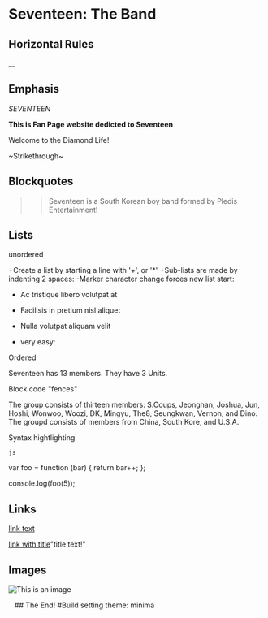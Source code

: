 # Seventeen: The Band


## Horizontal Rules

__


## Emphasis
*SEVENTEEN*

__This is Fan Page website dedicted to Seventeen__

Welcome to the Diamond Life!


~Strikethrough~

## Blockquotes


>> Seventeen is a South Korean boy band formed by Pledis Entertainment!



## Lists

unordered

+Create a list by starting a line with '+', or '*'
+Sub-lists are made by indenting 2 spaces:
  -Marker character change forces new list start:
   * Ac tristique libero volutpat at
   + Facilisis in pretium nisl aliquet
   - Nulla volutpat aliquam velit
   + very easy:
   
   Ordered
   
   Seventeen has 13 members.
   They have 3 Units.
   
   

   
   Block code "fences"
   
   
  The group consists of thirteen members: S.Coups, Jeonghan, Joshua, Jun, Hoshi, Wonwoo, Woozi, DK, Mingyu, The8, Seungkwan, Vernon, and Dino.
  The groupd consists of members from China, South Kore, and U.S.A.
   
   
   Syntax hightlighting
   
    js
   var foo = function (bar) {
   return bar++;
   };
   
   console.log(foo(5));
   
   
 

## Links

   [link text](http://https://www.youtube.com/channel/UCfkXDY7vwkcJ8ddFGz8KusA)
   
   [link with title](https://www.rollingstone.com/wp-content/uploads/2022/04/seventeen-SVT_Darl-ing_Exclusive_ALL.jpg?w=1581&h=1054&crop=1)"title text!"
   
   
   ## Images
   
   ![This is an image](https://www.rollingstone.com/wp-content/uploads/2022/04/seventeen-SVT_Darl-ing_Exclusive_ALL.jpg?w=1581&h=1054&crop=1)
  
 
  
   ## The End!
 #Build setting
  theme: minima
